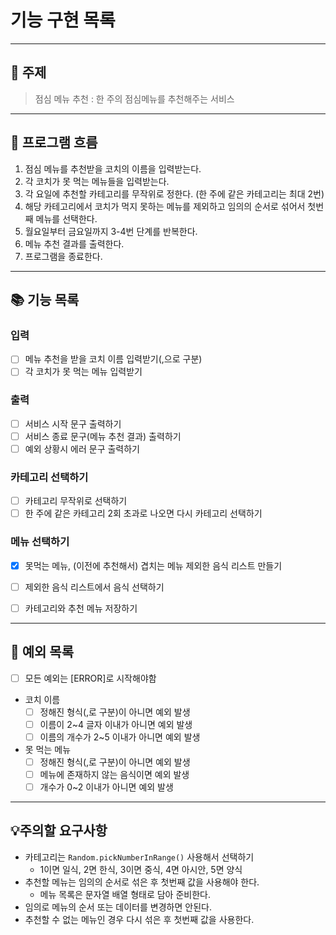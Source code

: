 # 기능 구현 목록

---
## 📌 주제
> 점심 메뉴 추천 : 한 주의 점심메뉴를 추천해주는 서비스

---
## 📍 프로그램 흐름
1. 점심 메뉴를 추천받을 코치의 이름을 입력받는다.
2. 각 코치가 못 먹는 메뉴들을 입력받는다. 
3. 각 요일에 추천할 카테고리를 무작위로 정한다. (한 주에 같은 카테고리는 최대 2번)
4. 해당 카테고리에서 코치가 먹지 못하는 메뉴를 제외하고 임의의 순서로 섞어서 첫번째 메뉴를 선택한다.
5. 월요일부터 금요일까지 3-4번 단계를 반복한다.
6. 메뉴 추천 결과를 출력한다. 
7. 프로그램을 종료한다.

---
## 📚 기능 목록

### 입력 
- [ ] 메뉴 추천을 받을 코치 이름 입력받기(,으로 구분)
- [ ] 각 코치가 못 먹는 메뉴 입력받기

### 출력 
- [ ] 서비스 시작 문구 출력하기 
- [ ] 서비스 종료 문구(메뉴 추천 결과) 출력하기 
- [ ] 예외 상황시 에러 문구 출력하기 

### 카테고리 선택하기
- [ ] 카테고리 무작위로 선택하기 
- [ ] 한 주에 같은 카테고리 2회 초과로 나오면 다시 카테고리 선택하기

### 메뉴 선택하기 
- [x] 못먹는 메뉴, (이전에 추천해서) 겹치는 메뉴 제외한 음식 리스트 만들기 
- [ ] 제외한 음식 리스트에서 음식 선택하기 
- [ ] 카테고리와 추천 메뉴 저장하기


---
## 📒 예외 목록
- [ ] 모든 예외는 [ERROR]로 시작해야함

- 코치 이름 
  - [ ] 정해진 형식(,로 구분)이 아니면 예외 발생 
  - [ ] 이름이 2~4 글자 이내가 아니면 예외 발생 
  - [ ] 이름의 개수가 2~5 이내가 아니면 예외 발생 

- 못 먹는 메뉴 
  - [ ] 정해진 형식(,로 구분)이 아니면 예외 발생
  - [ ] 메뉴에 존재하지 않는 음식이면 예외 발생 
  - [ ] 개수가 0~2 이내가 아니면 예외 발생

---
## 💡주의할 요구사항
- 카테고리는 `Random.pickNumberInRange()` 사용해서 선택하기 
  - 1이면 일식, 2면 한식, 3이면 중식, 4면 아시안, 5면 양식
- 추천할 메뉴는 임의의 순서로 섞은 후 첫번째 값을 사용해야 한다.
  - 메뉴 목록은 문자열 배열 형태로 담아 준비한다.
- 임의로 메뉴의 순서 또는 데이터를 변경하면 안된다. 
- 추천할 수 없는 메뉴인 경우 다시 섞은 후 첫번째 값을 사용한다.